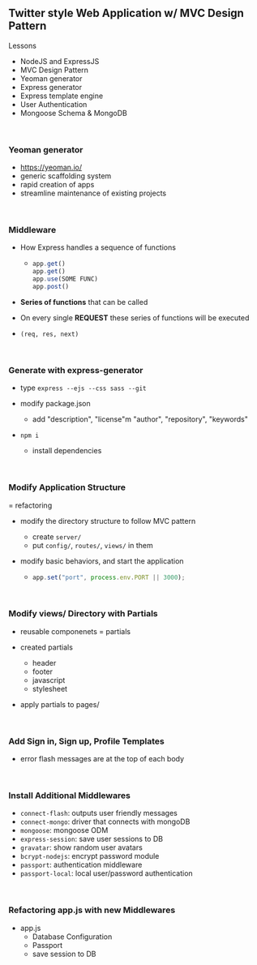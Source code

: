## Twitter style Web Application w/ MVC Design Pattern

Lessons

- NodeJS and ExpressJS
- MVC Design Pattern
- Yeoman generator
- Express generator
- Express template engine
- User Authentication
- Mongoose Schema & MongoDB

<br/>

### Yeoman generator

- https://yeoman.io/
- generic scaffolding system
- rapid creation of apps
- streamline maintenance of existing projects

<br/>

### Middleware

- How Express handles a sequence of functions

  - ```javascript
    app.get()
    app.get()
    app.use(SOME FUNC)
    app.post()
    ```

- **Series of functions** that can be called
- On every single **REQUEST** these series of functions will be executed

- `(req, res, next)`

<br/>

### Generate with express-generator

- type `express --ejs --css sass --git`
- modify package.json

  - add "description", "license"m "author", "repository", "keywords"

- `npm i`
  - install dependencies

<br/>

### Modify Application Structure

= refactoring

- modify the directory structure to follow MVC pattern

  - create `server/`
  - put `config/`, `routes/`, `views/` in them

- modify basic behaviors, and start the application

  - ```javascript
    app.set("port", process.env.PORT || 3000);
    ```

<br/>

### Modify views/ Directory with Partials

- reusable componenets = partials

- created partials

  - header
  - footer
  - javascript
  - stylesheet

- apply partials to pages/

<br/>

### Add Sign in, Sign up, Profile Templates

- error flash messages are at the top of each body

<br/>

### Install Additional Middlewares

- `connect-flash`: outputs user friendly messages
- `connect-mongo`: driver that connects with mongoDB
- `mongoose`: mongoose ODM
- `express-session`: save user sessions to DB
- `gravatar`: show random user avatars
- `bcrypt-nodejs`: encrypt password module
- `passport`: authentication middleware
- `passport-local`: local user/password authentication

<br/>

### Refactoring app.js with new Middlewares

- app.js
  - Database Configuration
  - Passport
  - save session to DB
